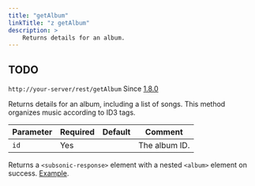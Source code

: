 ```yaml
---
title: "getAlbum"
linkTitle: "z getAlbum"
description: >
    Returns details for an album.
---
```


## TODO

`http://your-server/rest/getAlbum`
Since [1.8.0](../subsonic-versions)

Returns details for an album, including a list of songs. This method organizes music according to ID3 tags.

| Parameter | Required | Default | Comment |
| --- | --- | --- | --- |
| `id` | Yes |     | The album ID. |

Returns a `<subsonic-response>` element with a nested `<album>` element on success. [Example](http://subsonic.org/pages/inc/api/examples/album_example_1.xml).
